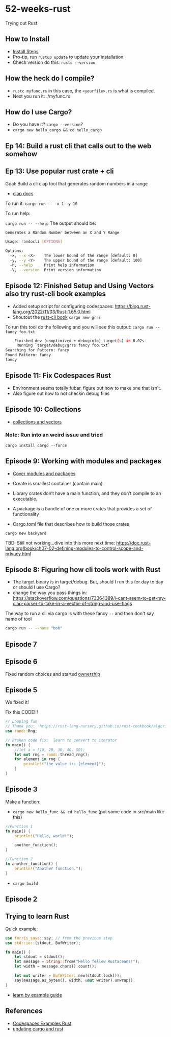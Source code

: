 # 52-weeks-rust
Trying out Rust

## How to Install

* [Install Steps](https://doc.rust-lang.org/book/ch01-01-installation.html)
* Pro-tip, run `rustup update` to update your installation.
* Check version do this: `rustc --version`

## How the heck do I compile?

* `rustc myfunc.rs` in this case, the `<yourfile>.rs` is what is compiled.
* Next you run it:  ./myfunc.rs

## How do I use Cargo?

* Do you have it? `cargo --version`?
* `cargo new hello_cargo && cd hello_cargo`

## Ep 14: Build a rust cli that calls out to the web somehow


## Ep 13: Use popular rust crate + cli

Goal:  Build a cli clap tool that generates random numbers in a range

* [clap docs](https://docs.rs/clap/latest/clap/)

To run it: `cargo run -- -x 1 -y 10`

To run help:

`cargo run -- --help`
The output should be:
```bash
Generates a Random Number between an X and Y Range

Usage: randocli [OPTIONS]

Options:
  -x, --x <X>    The lower bound of the range [default: 0]
  -y, --y <Y>    The upper bound of the range [default: 100]
  -h, --help     Print help information
  -V, --version  Print version information
```


## Episode 12:  Finished Setup and Using Vectors also try rust-cli book examples
* Added setup script for configuring codespaces:  https://blog.rust-lang.org/2022/11/03/Rust-1.65.0.html
* Shoutout the [rust-cli book](https://github.com/rust-cli/book)
`cargo new grrs`

To run this tool do the following and you will see this output:
`cargo run -- fancy foo.txt `

```bash
    Finished dev [unoptimized + debuginfo] target(s) in 0.02s
     Running `target/debug/grrs fancy foo.txt`
Searching for Pattern: fancy
Found Pattern: fancy
fancy
```


## Episode 11: Fix Codespaces Rust

* Environment seems totally fubar, figure out how to make one that isn't.
* Also figure out how to not checkin debug files

## Episode 10:  Collections

* [collections and vectors](https://doc.rust-lang.org/book/ch08-01-vectors.html)

### Note:  Run into an weird issue and tried

`cargo install cargo --force`


## Episode 9:  Working with modules and packages

* [Cover modules and packages](https://doc.rust-lang.org/book/ch07-00-managing-growing-projects-with-packages-crates-and-modules.html)

* Create is smallest container (contain main)
* Library crates don’t have a main function, and they don’t compile to an executable. 
* A package is a bundle of one or more crates that provides a set of functionality
* Cargo.toml file that describes how to build those crates

`cargo new backyard`

TBD:  Still not working...dive into this more next time:  https://doc.rust-lang.org/book/ch07-02-defining-modules-to-control-scope-and-privacy.html


## Episode 8: Figuring how cli tools work with Rust

* The target binary is in target/debug.  But, should I run this for day to day or should I use Cargo?
* change the way you pass things in:  https://stackoverflow.com/questions/73364389/i-cant-seem-to-get-my-clap-parser-to-take-in-a-vector-of-string-and-use-flags


The way to run a cli via cargo is with these fancy `--` and then don't say name of tool
```bash
cargo run -- --name "bob"
```


## Episode 7


## Episode 6

Fixed random choices and started [ownership](https://doc.rust-lang.org/book/ch04-00-understanding-ownership.html)


## Episode 5

We fixed it!

Fix this CODE!!!

```rust
// Looping fun
// Thank you:  https://rust-lang-nursery.github.io/rust-cookbook/algorithms/randomness.html
use rand::Rng;

// Broken code fix:  learn to convert to iterator
fn main() {
    //let a = [10, 20, 30, 40, 50];
    let mut rng = rand::thread_rng();
    for element in rng {
        println!("the value is: {element}");
    }
}
```

## Episode 3

Make a function:

* `cargo new hello_func && cd hello_func` (put some code in src/main like this)

```rust
//Function 1
fn main() {
    println!("Hello, world!");

    another_function();
}

//Function 2
fn another_function() {
    println!("Another function.");
}
```

* `cargo build`

## Episode 2
## Trying to learn Rust

Quick example:
```rust
use ferris_says::say; // from the previous step
use std::io::{stdout, BufWriter};

fn main() {
    let stdout = stdout();
    let message = String::from("Hello fellow Rustaceans!");
    let width = message.chars().count();

    let mut writer = BufWriter::new(stdout.lock());
    say(message.as_bytes(), width, &mut writer).unwrap();
}
```

* [learn by example guide](https://doc.rust-lang.org/stable/rust-by-example/)

## References

* [Codespaces Examples Rust](https://github.com/codespaces-examples/rust)
* [updating cargo and rust](https://stackoverflow.com/questions/37928591/is-there-a-command-to-update-cargo-to-the-latest-official-release)